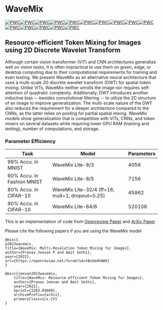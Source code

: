 # WaveMix 
[![PWC](https://img.shields.io/endpoint.svg?url=https://paperswithcode.com/badge/wavemix-resource-efficient-token-mixing-for/image-classification-on-emnist-balanced)](https://paperswithcode.com/sota/image-classification-on-emnist-balanced?p=wavemix-resource-efficient-token-mixing-for)[![PWC](https://img.shields.io/endpoint.svg?url=https://paperswithcode.com/badge/wavemix-resource-efficient-token-mixing-for/image-classification-on-emnist-bymerge)](https://paperswithcode.com/sota/image-classification-on-emnist-bymerge?p=wavemix-resource-efficient-token-mixing-for)[![PWC](https://img.shields.io/endpoint.svg?url=https://paperswithcode.com/badge/wavemix-resource-efficient-token-mixing-for/image-classification-on-imagenet64x64)](https://paperswithcode.com/sota/image-classification-on-imagenet64x64?p=wavemix-resource-efficient-token-mixing-for)[![PWC](https://img.shields.io/endpoint.svg?url=https://paperswithcode.com/badge/wavemix-resource-efficient-token-mixing-for/image-classification-on-inat2021-mini)](https://paperswithcode.com/sota/image-classification-on-inat2021-mini?p=wavemix-resource-efficient-token-mixing-for)[![PWC](https://img.shields.io/endpoint.svg?url=https://paperswithcode.com/badge/wavemix-resource-efficient-token-mixing-for/image-classification-on-emnist-byclass)](https://paperswithcode.com/sota/image-classification-on-emnist-byclass?p=wavemix-resource-efficient-token-mixing-for)[![PWC](https://img.shields.io/endpoint.svg?url=https://paperswithcode.com/badge/wavemix-resource-efficient-token-mixing-for/image-classification-on-emnist-digits)](https://paperswithcode.com/sota/image-classification-on-emnist-digits?p=wavemix-resource-efficient-token-mixing-for)[![PWC](https://img.shields.io/endpoint.svg?url=https://paperswithcode.com/badge/wavemix-resource-efficient-token-mixing-for/image-classification-on-places365-standard)](https://paperswithcode.com/sota/image-classification-on-places365-standard?p=wavemix-resource-efficient-token-mixing-for)[![PWC](https://img.shields.io/endpoint.svg?url=https://paperswithcode.com/badge/wavemix-resource-efficient-token-mixing-for/image-classification-on-emnist-letters)](https://paperswithcode.com/sota/image-classification-on-emnist-letters?p=wavemix-resource-efficient-token-mixing-for)[![PWC](https://img.shields.io/endpoint.svg?url=https://paperswithcode.com/badge/wavemix-resource-efficient-token-mixing-for/image-classification-on-fashion-mnist)](https://paperswithcode.com/sota/image-classification-on-fashion-mnist?p=wavemix-resource-efficient-token-mixing-for)[![PWC](https://img.shields.io/endpoint.svg?url=https://paperswithcode.com/badge/wavemix-resource-efficient-token-mixing-for/image-classification-on-tiny-imagenet-1)](https://paperswithcode.com/sota/image-classification-on-tiny-imagenet-1?p=wavemix-resource-efficient-token-mixing-for)[![PWC](https://img.shields.io/endpoint.svg?url=https://paperswithcode.com/badge/wavemix-resource-efficient-token-mixing-for/image-classification-on-mnist)](https://paperswithcode.com/sota/image-classification-on-mnist?p=wavemix-resource-efficient-token-mixing-for)[![PWC](https://img.shields.io/endpoint.svg?url=https://paperswithcode.com/badge/wavemix-resource-efficient-token-mixing-for/image-classification-on-svhn)](https://paperswithcode.com/sota/image-classification-on-svhn?p=wavemix-resource-efficient-token-mixing-for)[![PWC](https://img.shields.io/endpoint.svg?url=https://paperswithcode.com/badge/wavemix-resource-efficient-token-mixing-for/image-classification-on-stl-10)](https://paperswithcode.com/sota/image-classification-on-stl-10?p=wavemix-resource-efficient-token-mixing-for)[![PWC](https://img.shields.io/endpoint.svg?url=https://paperswithcode.com/badge/wavemix-resource-efficient-token-mixing-for/image-classification-on-cifar-100)](https://paperswithcode.com/sota/image-classification-on-cifar-100?p=wavemix-resource-efficient-token-mixing-for)[![PWC](https://img.shields.io/endpoint.svg?url=https://paperswithcode.com/badge/wavemix-resource-efficient-token-mixing-for/image-classification-on-cifar-10)](https://paperswithcode.com/sota/image-classification-on-cifar-10?p=wavemix-resource-efficient-token-mixing-for)

## Resource-efficient Token Mixing for Images using 2D Discrete Wavelet Transform 

Although certain vision transformer (ViT) and CNN architectures generalize well on vision tasks, it is often impractical to use them on green, edge, or desktop computing due to their computational requirements for training and even testing. We present WaveMix as an alternative neural architecture that uses a multi-scale 2D discrete wavelet transform (DWT) for spatial token mixing. Unlike ViTs, WaveMix neither unrolls the image nor requires self-attention of quadratic complexity. Additionally, DWT introduces another inductive bias -- besides convolutional filtering -- to utilize the 2D structure of an image to improve generalization. The multi-scale nature of the DWT also reduces the requirement for a deeper architecture compared to the CNNs, as the latter relies on pooling for partial spatial mixing. WaveMix models show generalization that is competitive with ViTs, CNNs, and token mixers on several datasets while requiring lower GPU RAM (training and testing), number of computations, and storage.

### Parameter Efficiency
| Task                         | Model                                           | Parameters |
|------------------------------|-------------------------------------------------|------------|
| 99% Accu. in MNIST           | WaveMix Lite-8/3                                | 4056       |
| 90% Accu. in Fashion MNIST   | WaveMix Lite-8/5                                | 7156       |
| 80% Accu. in CIFAR-10        | WaveMix Lite-32/4 (ff=16, mult=1, dropout=0.25) | 45962      |
| 90% Accu. in CIFAR-10        | WaveMix Lite-64/6                               | 520106     |                                          

This is an implementation of code from [Openreview Paper](https://openreview.net/forum?id=tBoSm4hUWV) and [ArXiv Paper](https://arxiv.org/abs/2203.03689)


Please cite the following papers if you are using the WaveMix model

```
@misc{
p2022wavemix,
title={WaveMix: Multi-Resolution Token Mixing for Images},
author={Pranav Jeevan P and Amit Sethi},
year={2022},
url={https://openreview.net/forum?id=tBoSm4hUWV}
}

@misc{jeevan2022wavemix,
    title={WaveMix: Resource-efficient Token Mixing for Images},
    author={Pranav Jeevan and Amit Sethi},
    year={2022},
    eprint={2203.03689},
    archivePrefix={arXiv},
    primaryClass={cs.CV}
}
```
